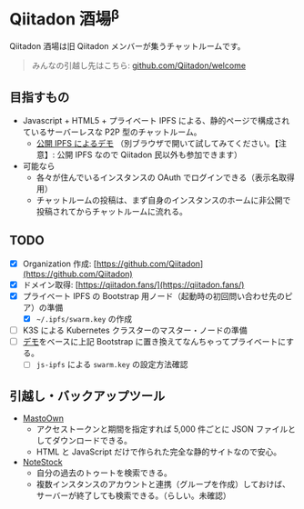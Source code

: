 # Qiitadon 酒場<sup>β</sup>

Qiitadon 酒場は旧 Qiitadon メンバーが集うチャットルームです。

> みんなの引越し先はこちら: [github.com/Qiitadon/welcome](https://github.com/Qiitadon/welcome/blob/main/README.md)

## 目指すもの

- Javascript + HTML5 + プライベート IPFS による、静的ページで構成されているサーバーレスな P2P 型のチャットルーム。
  - [公開 IPFS によるデモ](https://ipfs.io/ipfs/bafybeia5f2yk6td7ciroeped2uwfivo333b524t3zmoderfhl3xn7wi7aa/) （別ブラウザで開いて試してみてください。【注意】: 公開 IPFS なので Qiitadon 民以外も参加できます）
- 可能なら
  - 各々が住んでいるインスタンスの OAuth でログインできる（表示名取得用）
  - チャットルームの投稿は、まず自身のインスタンスのホームに非公開で投稿されてからチャットルームに流れる。

## TODO

- [x] Organization 作成: [https://github.com/Qiitadon](https://github.com/Qiitadon)
- [x] ドメイン取得: [https://qiitadon.fans/](https://qiitadon.fans/)
- [x] プライベート IPFS の Bootstrap 用ノード（起動時の初回問い合わせ先のピア）の準備
  - [x] `~/.ipfs/swarm.key` の作成
- [ ] K3S による Kubernetes クラスターのマスター・ノードの準備
- [ ] [デモ](https://ipfs.io/ipfs/bafybeia5f2yk6td7ciroeped2uwfivo333b524t3zmoderfhl3xn7wi7aa/)をベースに上記 Bootstrap に置き換えてなんちゃってプライベートにする。
   - [ ] `js-ipfs` による `swarm.key` の設定方法確認

## 引越し・バックアップツール

- [MastoOwn](https://hidao80.github.io/MastoOwn/)
  - アクセストークンと期間を指定すれば 5,000 件ごとに JSON ファイルとしてダウンロードできる。
  - HTML と JavaScript だけで作られた完全な静的サイトなので安心。
- [NoteStock](https://notestock.osa-p.net/)
  - 自分の過去のトゥートを検索できる。
  - 複数インスタンスのアカウントと連携（グループを作成）しておけば、サーバーが終了しても検索できる。（らしい。未確認）

